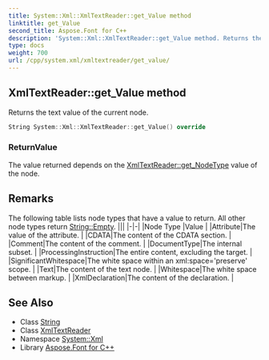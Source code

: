 ```yaml
---
title: System::Xml::XmlTextReader::get_Value method
linktitle: get_Value
second_title: Aspose.Font for C++
description: 'System::Xml::XmlTextReader::get_Value method. Returns the text value of the current node in C++.'
type: docs
weight: 700
url: /cpp/system.xml/xmltextreader/get_value/
---
```

## XmlTextReader::get_Value method


Returns the text value of the current node.

```cpp
String System::Xml::XmlTextReader::get_Value() override
```


### ReturnValue

The value returned depends on the [XmlTextReader::get_NodeType](../get_nodetype/) value of the node.
## Remarks



The following table lists node types that have a value to return. All other node types return [String::Empty](../../../system/string/empty/). |||
|-|-|
|Node Type |Value |
|Attribute|The value of the attribute. |
|CDATA|The content of the CDATA section. |
|Comment|The content of the comment. |
|DocumentType|The internal subset. |
|ProcessingInstruction|The entire content, excluding the target. |
|SignificantWhitespace|The white space within an xml:space='preserve' scope. |
|Text|The content of the text node. |
|Whitespace|The white space between markup. |
|XmlDeclaration|The content of the declaration. |

## See Also

* Class [String](../../../system/string/)
* Class [XmlTextReader](../)
* Namespace [System::Xml](../../)
* Library [Aspose.Font for C++](../../../)
